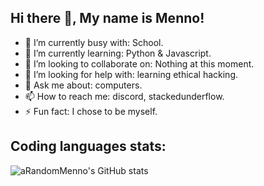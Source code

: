 
## Hi there 👋, My name is Menno!

- 🔭 I’m currently busy with: School. 
- 🌱 I’m currently learning: Python & Javascript. 
- 👯 I’m looking to collaborate on: Nothing at this moment. 
- 🤔 I’m looking for help with: learning ethical hacking. 
- 💬 Ask me about: computers. 
- 📫 How to reach me: discord, stackedunderflow. 
- ⚡ Fun fact: I chose to be myself. 

## Coding languages stats:

![aRandomMenno's GitHub stats](https://github-readme-stats.vercel.app/api?username=aRandomMenno&show_icons=true&theme=tokyonight)